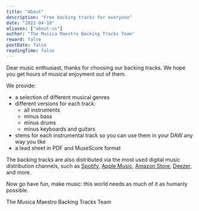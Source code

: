 ```yaml
---
title: "About"
description: "Free backing tracks for everyone"
date: "2022-04-10"
aliases: ["about-us"]
author: "The Musica Maestro Backing Tracks Team"
reward: false
postDate: false
readingTime: false
---
```


Dear music enthusiast, thanks for choosing our backing tracks. We hope you get
hours of musical enjoyment out of them.

We provide:

* a selection of different musical genres
* different versions for each track:
  * all instruments
  * minus bass
  * minus drums
  * minus keyboards and guitars
* stems for each instrumental track so you can use them in your DAW any way you
  like
* a lead sheet in PDF and MuseScore format

The backing tracks are also distributed via the most used digital music
distribution channels, such as
[Spotify](https://open.spotify.com/artist/5RctudH8ReKRdeH2FVWkg3?si=XQ-CSf0KTCae7NoInuWLKw),
[Apple
Music](https://music.apple.com/it/artist/musica-maestro-backing-tracks/1618676191),
[Amazon
Store](https://www.amazon.com/music/player/artists/B09XLVDZ7J/musica-maestro-backing-tracks),
[Deezer](https://www.deezer.com/it/artist/166381977), and more.

Now go have fun, make music: this world needs as much of it as humanly possible.

The Musica Maestro Backing Tracks Team

